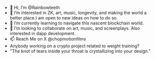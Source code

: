 - 👋 Hi, I’m @Rainbowteeth
- 👀 I’m interested in ZK, art, music, longevity, and making the world a better place.I am open to new ideas on how to do so. 
- 🌱 I’m currently learning to navigate this nascent blockchain world. 
- 💞️ I’m looking to collaborate on art, music, and screenplays. Also interested in dapp development. 
- 📫 Reach Me on X @chopmotionfilms
- Anybody working on a crypto project related to weight training?
- "The knot of tears inside your throat is crystallizing into your design." 

<!---
Rainbowteeth/Rainbowteeth is a ✨ special ✨ repository because its `README.md` (this file) appears on your GitHub profile.
You can click the Preview link to take a look at your changes.
--->

